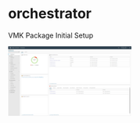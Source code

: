 # orchestrator

VMK Package Initial Setup

[<img src="https://github.com/vmware-cmbu-seak/aria-automation/blob/main/docs/images/orch_setup_thumbnail.png?raw=true" width="50%">](https://youtu.be/tzHkcPne32I "Install \"com.vmk.package\"")

